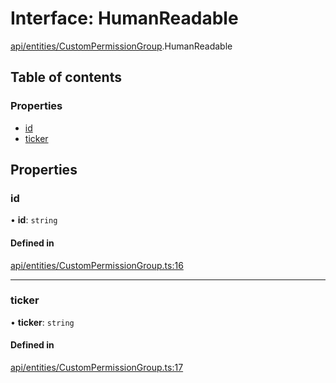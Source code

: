 # Interface: HumanReadable

[api/entities/CustomPermissionGroup](../wiki/api.entities.CustomPermissionGroup).HumanReadable

## Table of contents

### Properties

- [id](../wiki/api.entities.CustomPermissionGroup.HumanReadable#id)
- [ticker](../wiki/api.entities.CustomPermissionGroup.HumanReadable#ticker)

## Properties

### id

• **id**: `string`

#### Defined in

[api/entities/CustomPermissionGroup.ts:16](https://github.com/PolymeshAssociation/polymesh-sdk/blob/2d3ac2ae/src/api/entities/CustomPermissionGroup.ts#L16)

___

### ticker

• **ticker**: `string`

#### Defined in

[api/entities/CustomPermissionGroup.ts:17](https://github.com/PolymeshAssociation/polymesh-sdk/blob/2d3ac2ae/src/api/entities/CustomPermissionGroup.ts#L17)
